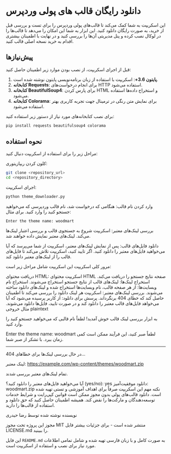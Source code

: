 # دانلود رایگان قالب های پولی وردپرس 

این اسکریپت به شما کمک می‌کند تا قالب‌های پولی وردپرس را برای تست و بررسی قبل از خرید، به صورت رایگان دانلود کنید. این ابزار به شما این امکان را می‌دهد تا قالب‌ها را در لوکال نصب کرده و پنل مدیریتی آن‌ها را بررسی کنید و در نهایت با اطمینان بیشتری اقدام به خرید نسخه اصلی قالب کنید.

## پیش‌نیازها

قبل از اجرای اسکریپت، از نصب بودن موارد زیر اطمینان حاصل کنید:

1. **پایتون 3.6+**: اسکریپت با استفاده از زبان برنامه‌نویسی پایتون نوشته شده است.
2. **کتابخانه Requests**: برای انجام درخواست‌های HTTP استفاده می‌شود.
3. **کتابخانه BeautifulSoup4**: برای پارس کردن HTML و استخراج داده‌ها استفاده می‌شود.
4. **کتابخانه Colorama**: برای نمایش متن رنگی در ترمینال جهت تجربه کاربری بهتر استفاده می‌شود.

برای نصب کتابخانه‌های مورد نیاز از دستور زیر استفاده کنید:
```bash
pip install requests beautifulsoup4 colorama
```
<h2> نحوه استفاده </h2>

مراحل زیر را برای استفاده از اسکریپت دنبال کنید:

کلون کردن ریپازیتوری:

```bash
git clone <repository_url>
cd <repository_directory>
```
اجرای اسکریپت:

```bash
python theme_downloader.py
```
وارد کردن نام قالب:
هنگامی که درخواست شد، نام قالب وردپرسی که می‌خواهید جستجو کنید را وارد کنید. برای مثال:
```
Enter the theme name: woodmart
```
بررسی لینک‌های معتبر:
اسکریپت شروع به جستجوی قالب و بررسی اعتبار لینک‌ها می‌کند. لینک‌های معتبر نمایش داده خواهند شد.

دانلود فایل‌های قالب:
پس از نمایش لینک‌های معتبر، اسکریپت از شما می‌پرسد که آیا می‌خواهید فایل‌های معتبر را دانلود کنید. اگر تایید کنید، اسکریپت تلاش می‌کند تا فایل‌های قالب را از لینک‌های معتبر دانلود کند.

مرور کلی اسکریپت
این اسکریپت شامل مراحل زیر است:

دریافت محتوای HTML: اسکریپت محتوای HTML صفحه نتایج جستجو را دریافت می‌کند.
استخراج لینک‌ها: لینک‌های قالب از نتایج جستجو استخراج می‌شوند.
استخراج نام وبسایت‌ها: از هر صفحه قالب، نام وبسایت‌ها استخراج شده و لینک‌های دانلود ساخته می‌شوند.
بررسی لینک‌های معتبر: اسکریپت هر لینک دانلود را بررسی می‌کند تا اطمینان حاصل کند که خطای 404 برنگرداند.
پرسش برای دانلود: از کاربر پرسیده می‌شود که آیا می‌خواهد فایل‌های قالب معتبر را دانلود کند و در صورت تایید، فایل‌ها دانلود می‌شوند.
مثال خروجی
plaintext

به ابزار بررسی لینک قالب خوش آمدید!
لطفاً نام قالبی که می‌خواهید جستجو کنید را وارد کنید.

Enter the theme name: woodmart
لطفاً صبر کنید، این فرآیند ممکن است کمی زمان ببرد. با تشکر از صبر شما.

_____________________________________
در حال بررسی لینک‌ها برای خطاهای 404...

لینک معتبر: https://example.com/wp-content/themes/woodmart.zip

تمام لینک‌های معتبر بررسی شدند.

آیا می‌خواهید فایل‌های معتبر را دانلود کنید؟ (yes/no): yes
دانلود موفقیت‌آمیز: woodmart.zip
نکته مهم
این اسکریپت صرفاً برای اهداف آموزشی و تستی تهیه شده است. دانلود قالب‌های پولی بدون مجوز ممکن است قوانین کپی‌رایت و شرایط خدمات توسعه‌دهندگان و مارکت‌ها را نقض کند. همیشه اطمینان حاصل کنید که حق دانلود و استفاده از قالب‌ها را دارید.

نویسنده
نوشته شده توسط رضا حیدری

مجوز
این پروژه تحت مجوز MIT منتشر شده است - برای جزئیات بیشتر فایل LICENSE.md را ببینید.

این فایل `README.md` به صورت کامل و با زبان فارسی تهیه شده و شامل تمامی اطلاعات مورد نیاز برای نصب و استفاده از اسکریپت است.
